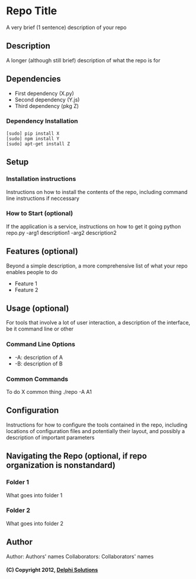 # Repo Title

A very brief (1 sentence) description of your repo

## Description

A longer (although still brief) description of what the repo is for

## Dependencies
* First dependency (X.py)
* Second dependency (Y.js)
* Third dependency (pkg Z)

### Dependency Installation
    [sudo] pip install X
    [sudo] npm install Y
    [sudo] apt-get install Z    

## Setup

### Installation instructions
Instructions on how to install the contents of the repo, including command
line instructions if neccessary

### How to Start (optional)
If the application is a service, instructions on how to get it going
     python repo.py -arg1 description1 -arg2 description2

## Features (optional)
Beyond a simple description, a more comprehensive list of what your repo
enables people to do
* Feature 1
* Feature 2

## Usage (optional)
For tools that involve a lot of user interaction, a description of the
interface, be it command line or other

### Command Line Options
* -A: description of A 
* -B: description of B

### Common Commands
To do X common thing
    ./repo -A A1

## Configuration
Instructions for how to configure the tools contained in the repo,
including locations of configuration files and potentially their layout,
and possibly a description of important parameters

## Navigating the Repo (optional, if repo organization is nonstandard)
### Folder 1
What goes into folder 1

### Folder 2
What goes into folder 2    

## Author

Author: Authors' names
Collaborators: Collaborators' names
#### (C) Copyright 2012, [Delphi Solutions](http://Delphi.us)
